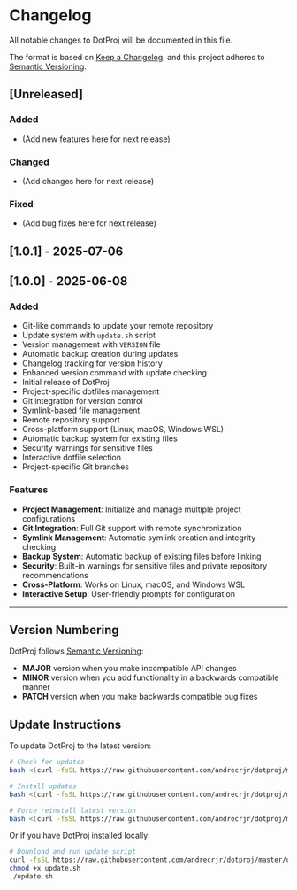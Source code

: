 # Changelog

All notable changes to DotProj will be documented in this file.

The format is based on [Keep a Changelog](https://keepachangelog.com/en/1.0.0/),
and this project adheres to [Semantic Versioning](https://semver.org/spec/v2.0.0.html).

## [Unreleased]

### Added
- (Add new features here for next release)

### Changed
- (Add changes here for next release)

### Fixed
- (Add bug fixes here for next release)

## [1.0.1] - 2025-07-06



## [1.0.0] - 2025-06-08

### Added
- Git-like commands to update your remote repository
- Update system with `update.sh` script
- Version management with `VERSION` file
- Automatic backup creation during updates
- Changelog tracking for version history
- Enhanced version command with update checking
- Initial release of DotProj
- Project-specific dotfiles management
- Git integration for version control
- Symlink-based file management
- Remote repository support
- Cross-platform support (Linux, macOS, Windows WSL)
- Automatic backup system for existing files
- Security warnings for sensitive files
- Interactive dotfile selection
- Project-specific Git branches

### Features
- **Project Management**: Initialize and manage multiple project configurations
- **Git Integration**: Full Git support with remote synchronization
- **Symlink Management**: Automatic symlink creation and integrity checking
- **Backup System**: Automatic backup of existing files before linking
- **Security**: Built-in warnings for sensitive files and private repository recommendations
- **Cross-Platform**: Works on Linux, macOS, and Windows WSL
- **Interactive Setup**: User-friendly prompts for configuration

---

## Version Numbering

DotProj follows [Semantic Versioning](https://semver.org/):

- **MAJOR** version when you make incompatible API changes
- **MINOR** version when you add functionality in a backwards compatible manner  
- **PATCH** version when you make backwards compatible bug fixes

## Update Instructions

To update DotProj to the latest version:

```bash
# Check for updates
bash <(curl -fsSL https://raw.githubusercontent.com/andrecrjr/dotproj/master/update.sh) --check

# Install updates
bash <(curl -fsSL https://raw.githubusercontent.com/andrecrjr/dotproj/master/update.sh)

# Force reinstall latest version
bash <(curl -fsSL https://raw.githubusercontent.com/andrecrjr/dotproj/master/update.sh) --force
```

Or if you have DotProj installed locally:

```bash
# Download and run update script
curl -fsSL https://raw.githubusercontent.com/andrecrjr/dotproj/master/update.sh -o update.sh
chmod +x update.sh
./update.sh
``` 
